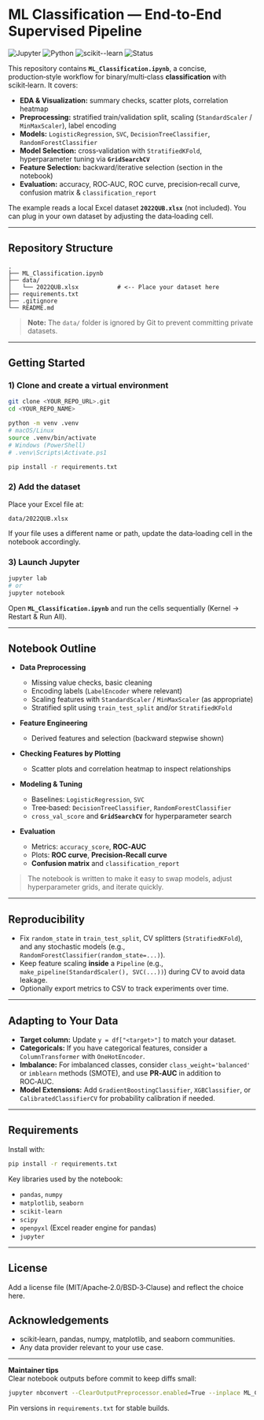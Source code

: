 # ML Classification — End‑to‑End Supervised Pipeline

![Jupyter](https://img.shields.io/badge/Notebook-Jupyter-blue)
![Python](https://img.shields.io/badge/Python-3.8%2B-green)
![scikit--learn](https://img.shields.io/badge/scikit--learn-1.x-orange)
![Status](https://img.shields.io/badge/Status-Active-brightgreen)

This repository contains **`ML_Classification.ipynb`**, a concise, production‑style workflow for binary/multi‑class **classification** with scikit‑learn. It covers:

- **EDA & Visualization:** summary checks, scatter plots, correlation heatmap
- **Preprocessing:** stratified train/validation split, scaling (`StandardScaler` / `MinMaxScaler`), label encoding
- **Models:** `LogisticRegression`, `SVC`, `DecisionTreeClassifier`, `RandomForestClassifier`
- **Model Selection:** cross‑validation with `StratifiedKFold`, hyperparameter tuning via **`GridSearchCV`**
- **Feature Selection:** backward/iterative selection (section in the notebook)
- **Evaluation:** accuracy, ROC‑AUC, ROC curve, precision‑recall curve, confusion matrix & `classification_report`

The example reads a local Excel dataset **`2022QUB.xlsx`** (not included). You can plug in your own dataset by adjusting the data‑loading cell.

---

## Repository Structure

```
.
├── ML_Classification.ipynb
├── data/
│   └── 2022QUB.xlsx           # <-- Place your dataset here
├── requirements.txt
├── .gitignore
└── README.md
```

> **Note:** The `data/` folder is ignored by Git to prevent committing private datasets.

---

## Getting Started

### 1) Clone and create a virtual environment
```bash
git clone <YOUR_REPO_URL>.git
cd <YOUR_REPO_NAME>

python -m venv .venv
# macOS/Linux
source .venv/bin/activate
# Windows (PowerShell)
# .venv\Scripts\Activate.ps1

pip install -r requirements.txt
```

### 2) Add the dataset
Place your Excel file at:
```
data/2022QUB.xlsx
```
If your file uses a different name or path, update the data‑loading cell in the notebook accordingly.

### 3) Launch Jupyter
```bash
jupyter lab
# or
jupyter notebook
```
Open **`ML_Classification.ipynb`** and run the cells sequentially (Kernel → Restart & Run All).

---

## Notebook Outline

- **Data Preprocessing**
  - Missing value checks, basic cleaning
  - Encoding labels (`LabelEncoder` where relevant)
  - Scaling features with `StandardScaler` / `MinMaxScaler` (as appropriate)
  - Stratified split using `train_test_split` and/or `StratifiedKFold`

- **Feature Engineering**
  - Derived features and selection (backward stepwise shown)

- **Checking Features by Plotting**
  - Scatter plots and correlation heatmap to inspect relationships

- **Modeling & Tuning**
  - Baselines: `LogisticRegression`, `SVC`
  - Tree‑based: `DecisionTreeClassifier`, `RandomForestClassifier`
  - `cross_val_score` and **`GridSearchCV`** for hyperparameter search

- **Evaluation**
  - Metrics: `accuracy_score`, **ROC‑AUC**
  - Plots: **ROC curve**, **Precision‑Recall curve**
  - **Confusion matrix** and `classification_report`

> The notebook is written to make it easy to swap models, adjust hyperparameter grids, and iterate quickly.

---

## Reproducibility

- Fix `random_state` in `train_test_split`, CV splitters (`StratifiedKFold`), and any stochastic models (e.g., `RandomForestClassifier(random_state=...)`).
- Keep feature scaling **inside** a `Pipeline` (e.g., `make_pipeline(StandardScaler(), SVC(...))`) during CV to avoid data leakage.
- Optionally export metrics to CSV to track experiments over time.

---

## Adapting to Your Data

- **Target column:** Update `y = df["<target>"]` to match your dataset.
- **Categoricals:** If you have categorical features, consider a `ColumnTransformer` with `OneHotEncoder`.
- **Imbalance:** For imbalanced classes, consider `class_weight='balanced'` or `imblearn` methods (SMOTE), and use **PR‑AUC** in addition to ROC‑AUC.
- **Model Extensions:** Add `GradientBoostingClassifier`, `XGBClassifier`, or `CalibratedClassifierCV` for probability calibration if needed.

---

## Requirements

Install with:
```bash
pip install -r requirements.txt
```

Key libraries used by the notebook:
- `pandas`, `numpy`
- `matplotlib`, `seaborn`
- `scikit-learn`
- `scipy`
- `openpyxl` (Excel reader engine for pandas)
- `jupyter`

---

## License

Add a license file (MIT/Apache‑2.0/BSD‑3‑Clause) and reflect the choice here.

## Acknowledgements

- scikit‑learn, pandas, numpy, matplotlib, and seaborn communities.
- Any data provider relevant to your use case.

---

**Maintainer tips**  
Clear notebook outputs before commit to keep diffs small:
```bash
jupyter nbconvert --ClearOutputPreprocessor.enabled=True --inplace ML_Classification.ipynb
```
Pin versions in `requirements.txt` for stable builds.
